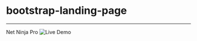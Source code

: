 # bootstrap-landing-page
---
Net Ninja Pro 
![Live Demo](https://nadx-bootstrap-landing-page.netlify.app/net-ninja-pro/)
